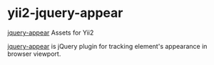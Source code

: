 # yii2-jquery-appear
[jquery-appear](https://github.com/morr/jquery.appear) Assets for Yii2

[jquery-appear](https://github.com/morr/jquery.appear) is jQuery plugin for tracking element's appearance in browser viewport.
